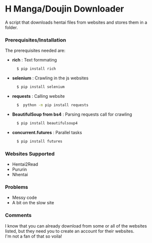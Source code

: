 # H Manga/Doujin Downloader


A script that downloads hentai files from websites and stores them in a folder. <br>

### Prerequisites/Installation

The prerequisites needed are:
  
  - **rich** : Text formmating 
    ```bash
      $ pip install rich 
    ```
  - **selenium** : Crawling in the js websites 
    ```bash
      $ pip install selenium
    ```
  - **requests** : Calling website
    ```bash
      $  python -m pip install requests
    ```
  - **BeautifulSoup from bs4** : Parsing requests call for crawling
    ```bash
      $ pip install beautifulsoup4
    ```
  - **concurrent.futures** : Parallel tasks
    ```bash
      $ pip install futures
    ```

### Websites Supported

 - Hentai2Read
 - Pururin
 - Nhentai

### Problems
 - Messy code
 - A bit on the slow site

### Comments

  I know that you can already download from some or all of the websites listed, but they need you to create an account for their websites. <br>
  I'm not a fan of that so voila! 
